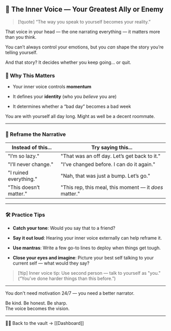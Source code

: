 ## 🧠 The Inner Voice — Your Greatest Ally or Enemy

> [!quote] “The way you speak to yourself becomes your reality.”

That voice in your head — the one narrating everything — it matters more than you think.

You can’t always control your emotions, but you _can_ shape the story you’re telling yourself.

And that story? It decides whether you keep going… or quit.

### 🥊 Why This Matters

- Your inner voice controls **momentum**
    
- It defines your **identity** (who you _believe_ you are)
    
- It determines whether a “bad day” becomes a bad week
    

You are with yourself all day long. Might as well be a decent roommate.

---

### 🎯 Reframe the Narrative

|Instead of this...|Try saying this...|
|---|---|
|"I’m so lazy."|"That was an off day. Let’s get back to it."|
|"I’ll never change."|"I’ve changed before. I can do it again."|
|"I ruined everything."|"Nah, that was just a bump. Let’s go."|
|"This doesn’t matter."|"This rep, this meal, this moment — it _does_ matter."|

---

### 🛠 Practice Tips

- **Catch your tone**: Would you say that to a friend?
    
- **Say it out loud**: Hearing your inner voice externally can help reframe it.
    
- **Use mantras**: Write a few go-to lines to deploy when things get tough.
    
- **Close your eyes and imagine**: Picture your best self talking to your current self — what would they say?
    

> [!tip] Inner voice tip: Use second person — talk to yourself as "you." (“You’ve done harder things than this before.”)

---

You don't need motivation 24/7 — you need a better narrator.

Be kind. Be honest. Be sharp.  
The voice becomes the vision.

___

🧠💪 Back to the vault → [[Dashboard]]